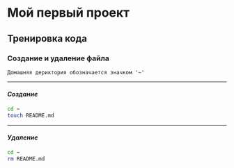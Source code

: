 # Мой первый проект


## Тренировка кода


### **Создание** и **удаление** файла

    Домашняя дериктория обозначается значком '~'

----


#### _Создание_


``` bash
cd ~
touch README.md
```
----


#### _Удаление_


``` bash
cd ~
rm README.md
```